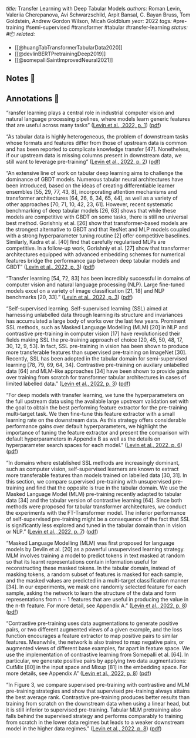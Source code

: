 *title:* Transfer Learning with Deep Tabular Models
*authors:* Roman Levin, Valeriia Cherepanova, Avi Schwarzschild, Arpit Bansal, C. Bayan Bruss, Tom Goldstein, Andrew Gordon Wilson, Micah Goldblum
*year:* 2022
*tags:* #pre-training #semi-supervised #transformer #tabular #transfer-learning
*status:* #📦 
*related:*
- [[@huangTabTransformerTabularData2020]]
- [[@devlinBERTPretrainingDeep2019]]
- [[@somepalliSaintImprovedNeural2021]]
## Notes 📍

## Annotations 📖
“ransfer learning plays a central role in industrial computer vision and natural language processing pipelines, where models learn generic features that are useful across many tasks” ([Levin et al., 2022, p. 1](zotero://select/library/items/GNKZPFYK)) ([pdf](zotero://open-pdf/library/items/QCVUFCDQ?page=1&annotation=LJ689XWU))

“As tabular data is highly heterogeneous, the problem of downstream tasks whose formats and features differ from those of upstream data is common and has been reported to complicate knowledge transfer [47]. Nonetheless, if our upstream data is missing columns present in downstream data, we still want to leverage pre-training” ([Levin et al., 2022, p. 2](zotero://select/library/items/GNKZPFYK)) ([pdf](zotero://open-pdf/library/items/QCVUFCDQ?page=2&annotation=V6JVIM8S))

“An extensive line of work on tabular deep learning aims to challenge the dominance of GBDT models. Numerous tabular neural architectures have been introduced, based on the ideas of creating differentiable learner ensembles [55, 29, 77, 43, 8], incorporating attention mechanisms and transformer architectures [64, 26, 6, 34, 65, 44], as well as a variety of other approaches [70, 71, 10, 42, 23, 61]. However, recent systematic benchmarking of deep tabular models [26, 63] shows that while these models are competitive with GBDT on some tasks, there is still no universal best method. Gorishniy et al. [26] show that transformer-based models are the strongest alternative to GBDT and that ResNet and MLP models coupled with a strong hyperparameter tuning routine [2] offer competitive baselines. Similarly, Kadra et al. [40] find that carefully regularised MLPs are competitive. In a follow-up work, Gorishniy et al. [27] show that transformer architectures equipped with advanced embedding schemes for numerical features bridge the performance gap between deep tabular models and GBDT” ([Levin et al., 2022, p. 3](zotero://select/library/items/GNKZPFYK)) ([pdf](zotero://open-pdf/library/items/QCVUFCDQ?page=3&annotation=BNGFTTM2))

“Transfer learning [54, 72, 83] has been incredibly successful in domains of computer vision and natural language processing (NLP). Large fine-tuned models excel on a variety of image classification [21, 18] and NLP benchmarks [20, 33].” ([Levin et al., 2022, p. 3](zotero://select/library/items/GNKZPFYK)) ([pdf](zotero://open-pdf/library/items/QCVUFCDQ?page=3&annotation=R7TUBUVN))

“Self-supervised learning. Self-supervised learning (SSL) aimed at harnessing unlabelled data through learning its structure and invariances has accumulated a large body of works over the last few years. Prominent SSL methods, such as Masked Language Modelling (MLM) [20] in NLP and contrastive pre-training in computer vision [17] have revolutionised their fields making SSL the pre-training approach of choice [20, 45, 50, 48, 17, 30, 12, 9, 53]. In fact, SSL pre-training in vision has been shown to produce more transferable features than supervised pre-training on ImageNet [30]. Recently, SSL has been adopted in the tabular domain for semi-supervised learning [78, 79, 69, 64, 34]. Contrastive pre-training on auxilary unlabelled data [64] and MLM-like approaches [34] have been shown to provide gains over training from scratch for transformer tabular architectures in cases of limited labelled data.” ([Levin et al., 2022, p. 3](zotero://select/library/items/GNKZPFYK)) ([pdf](zotero://open-pdf/library/items/QCVUFCDQ?page=3&annotation=X9KFNK9G))

“For deep models with transfer learning, we tune the hyperparameters on the full upstream data using the available large upstream validation set with the goal to obtain the best performing feature extractor for the pre-training multi-target task. We then fine-tune this feature extractor with a small learning rate on the downstream data. As this strategy offers considerable performance gains over default hyperparameters, we highlight the importance of tuning the feature extractor and present the comparison with default hyperparameters in Appendix B as well as the details on hyperparameter search spaces for each model.” ([Levin et al., 2022, p. 6](zotero://select/library/items/GNKZPFYK)) ([pdf](zotero://open-pdf/library/items/QCVUFCDQ?page=6&annotation=PICSZEZU))

“In domains where established SSL methods are increasingly dominant, such as computer vision, self-supervised learners are known to extract more transferable features than models trained on labelled data [30, 31]. In this section, we compare supervised pre-training with unsupervised pre-training and find that the opposite is true in the tabular domain. We use the Masked Language Model (MLM) pre-training recently adapted to tabular data [34] and the tabular version of contrastive learning [64]. Since both methods were proposed for tabular transformer architectures, we conduct the experiments with the FT-Transformer model. The inferior performance of self-supervised pre-training might be a consequence of the fact that SSL is significantly less explored and tuned in the tabular domain than in vision or NLP.” ([Levin et al., 2022, p. 7](zotero://select/library/items/GNKZPFYK)) ([pdf](zotero://open-pdf/library/items/QCVUFCDQ?page=7&annotation=YAULJZUP))

“Masked Language Modelling (MLM) was first proposed for language models by Devlin et al. [20] as a powerful unsupervised learning strategy. MLM involves training a model to predict tokens in text masked at random so that its learnt representations contain information useful for reconstructing these masked tokens. In the tabular domain, instead of masking tokens, a random subset of features is masked for each sample, and the masked values are predicted in a multi-target classification manner [34]. In our experiments, we mask one randomly selected feature for each sample, asking the network to learn the structure of the data and form representations from n − 1 features that are useful in producing the value in the n-th feature. For more detail, see Appendix A.” ([Levin et al., 2022, p. 8](zotero://select/library/items/GNKZPFYK)) ([pdf](zotero://open-pdf/library/items/QCVUFCDQ?page=8&annotation=DC87W4J4))

“Contrastive pre-training uses data augmentations to generate positive pairs, or two different augmented views of a given example, and the loss function encourages a feature extractor to map positive pairs to similar features. Meanwhile, the network is also trained to map negative pairs, or augmented views of different base examples, far apart in feature space. We use the implementation of contrastive learning from Somepalli et al. [64]. In particular, we generate positive pairs by applying two data augmentations: CutMix [80] in the input space and Mixup [81] in the embedding space. For more details, see Appendix A” ([Levin et al., 2022, p. 8](zotero://select/library/items/GNKZPFYK)) ([pdf](zotero://open-pdf/library/items/QCVUFCDQ?page=8&annotation=J9CNVZ4T))

“In Figure 3, we compare supervised pre-training with contrastive and MLM pre-training strategies and show that supervised pre-training always attains the best average rank. Contrastive pre-training produces better results than training from scratch on the downstream data when using a linear head, but it is still inferior to supervised pre-training. Tabular MLM pretraining also falls behind the supervised strategy and performs comparably to training from scratch in the lower data regimes but leads to a weaker downstream model in the higher data regimes.” ([Levin et al., 2022, p. 8](zotero://select/library/items/GNKZPFYK)) ([pdf](zotero://open-pdf/library/items/QCVUFCDQ?page=8&annotation=WVB866BS))